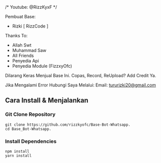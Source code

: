 /*
Youtube: @RizzKyxF
*/

Pembuat Base:
- Rizki [ RizzCode ]

Thanks To: 
- Allah Swt
- Muhammad Saw
- All Friends
- Penyedia Api
- Penyedia Module (FizzxyOfc)

Dilarang Keras Menjual Base Ini.
Copas, Record, ReUpload? Add Credit Ya.

Jika Mengalami Error Hubungi Saya Melalui:
Email: tururizki20@gmail.com


## Cara Install & Menjalankan 

### **Git Clone Repository**
```Sh
git clone https://github.com/rizzkyofc/Base-Bot-Whatsapp.
cd Base_Bot-Whatsapp.
```

### **Install Dependencies**
```Sh
npm install
yarn install
```

